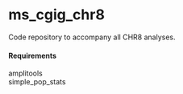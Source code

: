 # ms_cgig_chr8
Code repository to accompany all CHR8 analyses. 

#### Requirements ####
amplitools      
simple_pop_stats



